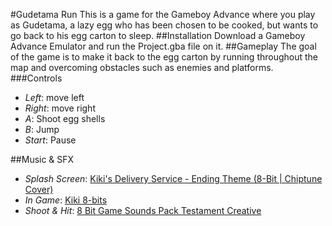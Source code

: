 #Gudetama Run
This is a game for the Gameboy Advance where you play as Gudetama, a lazy egg who has been chosen to be cooked, but wants to go back to his egg carton to sleep.
##Installation
Download a Gameboy Advance Emulator and run the Project.gba file on it.
##Gameplay
The goal of the game is to make it back to the egg carton by running throughout the map and overcoming obstacles such as enemies and platforms.
###Controls
- *Left*: move left
- *Right*: move right
- *A*: Shoot egg shells
- *B*: Jump
- *Start*: Pause

##Music & SFX
- *Splash Screen*: [Kiki's Delivery Service - Ending Theme (8-Bit | Chiptune Cover)](https://www.youtube.com/watch?v=L50xlu87f4s)
- *In Game*: [Kiki 8-bits](https://www.youtube.com/watch?v=-z6F9ziUkM8)
- *Shoot & Hit*: [8 Bit Game Sounds Pack Testament Creative](https://www.youtube.com/watch?v=E-8WHeEy9Co)